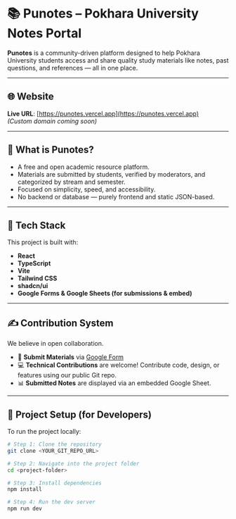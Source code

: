 # 📚 Punotes – Pokhara University Notes Portal

**Punotes** is a community-driven platform designed to help Pokhara University students access and share quality study materials like notes, past questions, and references — all in one place.

---

## 🌐 Website

**Live URL**: [https://punotes.vercel.app](https://punotes.vercel.app)  
*(Custom domain coming soon)*

---

## 🚀 What is Punotes?

- A free and open academic resource platform.
- Materials are submitted by students, verified by moderators, and categorized by stream and semester.
- Focused on simplicity, speed, and accessibility.
- No backend or database — purely frontend and static JSON-based.

---

## 🔧 Tech Stack

This project is built with:

- **React**
- **TypeScript**
- **Vite**
- **Tailwind CSS**
- **shadcn/ui**
- **Google Forms & Google Sheets (for submissions & embed)**

---

## ✍️ Contribution System

We believe in open collaboration.

- 📝 **Submit Materials** via [Google Form](https://docs.google.com/forms/d/e/1FAIpQLScFDKL4T-qEPRa7Hz16fKYpROCMB3Rsgy4cnI4oz-uXAeP7ng/viewform)
- 💻 **Technical Contributions** are welcome! Contribute code, design, or features using our public Git repo.
- 📊 **Submitted Notes** are displayed via an embedded Google Sheet.

---

## 📁 Project Setup (for Developers)

To run the project locally:

```bash
# Step 1: Clone the repository
git clone <YOUR_GIT_REPO_URL>

# Step 2: Navigate into the project folder
cd <project-folder>

# Step 3: Install dependencies
npm install

# Step 4: Run the dev server
npm run dev
